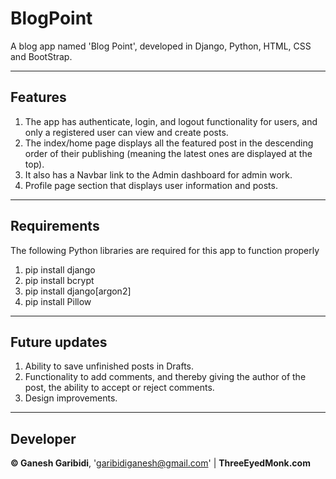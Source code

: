 # BlogPoint

A blog app named 'Blog Point', developed in Django, Python, HTML, CSS and BootStrap.

---

## Features

1. The app has authenticate, login, and logout functionality for users, and only a registered user can view and create posts.
2. The index/home page displays all the featured post in the descending order of their publishing (meaning the latest ones are displayed at the top).
3. It also has a Navbar link to the Admin dashboard for admin work.
4. Profile page section that displays user information and posts.


---

## Requirements

The following Python libraries are required for this app to function properly
1. pip install django
2. pip install bcrypt
3. pip install django[argon2]
4. pip install Pillow

---

## Future updates

1. Ability to save unfinished posts in Drafts.
2. Functionality to add comments, and thereby giving the author of the post, the ability to accept or reject comments.
3. Design improvements.

---

## Developer

**© Ganesh Garibidi**, 'garibidiganesh@gmail.com' | **ThreeEyedMonk.com**
